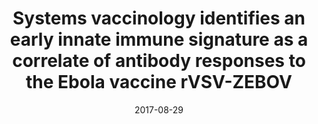 ---
title: Systems vaccinology identifies an early innate immune signature as a correlate of antibody responses to the Ebola vaccine rVSV-ZEBOV
summary: Predicting vaccine efficacy remains a challenge. We used a systems vaccinology approach to identify early innate immune correlates of antibody induction in humans receiving the Ebola vaccine rVSV-ZEBOV. Blood samples from days 0, 1, 3, 7, and 14 were analyzed for changes in cytokine levels, innate immune cell subsets, and gene expression. Integrative statistical analyses with cross-validation identified a signature of 5 early innate markers correlating with antibody titers on day 28 and beyond. Among those, IP-10 on day 3 and MFI of CXCR6 on NK cells on day 1 were independent correlates. Consistently, we found an early gene expression signature linked to IP-10. This comprehensive characterization of early innate immune responses to the rVSV-ZEBOV vaccine in humans revealed immune signatures linked to IP-10. These results suggest correlates of vaccine-induced antibody induction and provide a...
date: 2017-08-29
authors:
  - admin
---